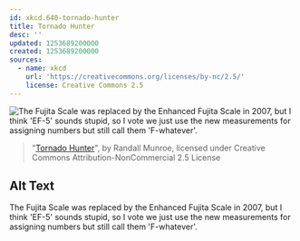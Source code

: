 ```yaml
---
id: xkcd.640-tornado-hunter
title: Tornado Hunter
desc: ''
updated: 1253689200000
created: 1253689200000
sources:
  - name: xkcd
    url: 'https://creativecommons.org/licenses/by-nc/2.5/'
    license: Creative Commons 2.5
---
```

![The Fujita Scale was replaced by the Enhanced Fujita Scale in 2007, but I think 'EF-5' sounds stupid, so I vote we just use the new measurements for assigning numbers but still call them 'F-whatever'.](https://imgs.xkcd.com/comics/tornado_hunter.png)
> "[Tornado Hunter](https://xkcd.com/640/)", by Randall Munroe, licensed under Creative Commons Attribution-NonCommercial 2.5 License

## Alt Text
The Fujita Scale was replaced by the Enhanced Fujita Scale in 2007, but I think 'EF-5' sounds stupid, so I vote we just use the new measurements for assigning numbers but still call them 'F-whatever'.
